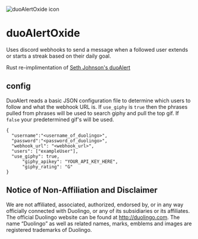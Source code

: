![duoAlertOxide icon](https://cdn.discordapp.com/attachments/683096422362775574/841364917525544990/68747470733a2f2f692e696d6775722e636f6d2f68534c30784b502e706e67-NEW.png)

# duoAlertOxide

Uses discord webhooks to send a message when a followed user extends or starts a streak based on their daily goal.
 
Rust re-implimentation of [Seth Johnson's duoAlert](https://github.com/seth-johnson/duoAlert)

## config

DuoAlert reads a basic JSON configuration file to determine which users to follow and what the webhook URL is.  If `use_giphy` is `true` then the phrases pulled from phrases will be used to search giphy and pull the top gif. If `false` your predetermined gif's will be used.

	{
	  "username":"<username_of_duolingo>",
  	  "password":"<password_of_duolingo>",
	  "webhook_url": "<webhook_url>",
	  "users": ["exampleUser"],
	  "use_giphy": true,
          "giphy_apikey": "YOUR_API_KEY_HERE",
          "giphy_rating": "G"
	}

## Notice of Non-Affiliation and Disclaimer 

We are not affiliated, associated, authorized, endorsed by, or in any way officially connected with Duolingo, or any of its subsidiaries or its affiliates. The official Duolingo website can be found at http://duolingo.com. The name “Duolingo” as well as related names, marks, emblems and images are registered trademarks of Duolingo.
